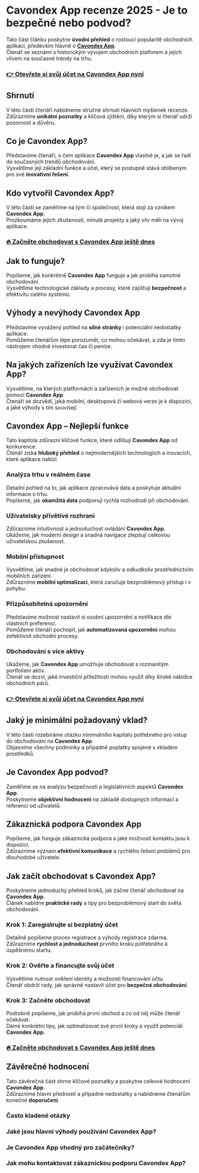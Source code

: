 # Cavondex App recenze 2025 - Je to bezpečné nebo podvod?
   
Tato část článku poskytne **úvodní přehled** o rostoucí popularitě obchodních aplikací, především hlavně o **[Cavondex App](https://tinyurl.com/bdfw3nxb)**.  
Čtenář se seznámí s historickým vývojem obchodních platforem a jejich vlivem na současné trendy na trhu.

### [👉 Otevřete si svůj účet na Cavondex App nyní](https://tinyurl.com/bdfw3nxb)
## Shrnutí  
V této části čtenáři nabídneme stručné shrnutí hlavních myšlenek recenze.  
Zdůrazníme **unikátní poznatky** a klíčová zjištění, díky kterým si čtenář udrží pozornost a důvěru.

## Co je Cavondex App?  
Představíme čtenáři, o čem aplikace **Cavondex App** vlastně je, a jak se řadí do současných trendů obchodování.  
Vysvětlíme její základní funkce a účel, který se postupně stává oblíbeným pro své **inovativní řešení**.

## Kdo vytvořil Cavondex App?  
V této části se zaměříme na tým či společnost, která stojí za vznikem **Cavondex App**.  
Prozkoumáme jejich zkušenosti, minulé projekty a jaký vliv měli na vývoj aplikace.

### [🔥 Začněte obchodovat s Cavondex App ještě dnes](https://tinyurl.com/bdfw3nxb)
## Jak to funguje?  
Popíšeme, jak konkrétně **Cavondex App** funguje a jak probíhá samotné obchodování.  
Vysvětlíme technologické základy a procesy, které zajišťují **bezpečnost** a efektivitu celého systému.

## Výhody a nevýhody Cavondex App  
Představíme vyvážený pohled na **silné stránky** i potenciální nedostatky aplikace.  
Pomůžeme čtenářům lépe porozumět, co mohou očekávat, a zda je tímto nástrojem vhodné investovat čas či peníze.

## Na jakých zařízeních lze využívat Cavondex App?  
Vysvětlíme, na kterých platformách a zařízeních je možné obchodovat pomocí **Cavondex App**.  
Čtenáři se dozvědí, jaká mobilní, desktopová či webová verze je k dispozici, a jaké výhody s tím souvisejí.

## Cavondex App – Nejlepší funkce  
Tato kapitola zdůrazní klíčové funkce, které odlišují **Cavondex App** od konkurence.  
Čtenář získá **hluboký přehled** o nejmodernějších technologiích a inovacích, které aplikace nabízí.

### Analýza trhu v reálném čase  
Detailní pohled na to, jak aplikace zpracovává data a poskytuje aktuální informace o trhu.  
Popíšeme, jak **okamžitá data** podporují rychlá rozhodnutí při obchodování.

### Uživatelsky přívětivé rozhraní  
Zdůrazníme intuitivnost a jednoduchost ovládání **Cavondex App**.  
Ukážeme, jak moderní design a snadná navigace zlepšují celkovou uživatelskou zkušenost.

### Mobilní přístupnost  
Vysvětlíme, jak snadné je obchodovat kdykoliv a odkudkoliv prostřednictvím mobilních zařízení.  
Zdůrazníme **mobilní optimalizaci**, která zaručuje bezproblémový přístup i v pohybu.

### Přizpůsobitelná upozornění  
Představíme možnost nastavit si osobní upozornění a notifikace dle vlastních preferencí.  
Pomůžeme čtenáři pochopit, jak **automatizovaná upozornění** mohou zefektivnit obchodní procesy.

### Obchodování s více aktivy  
Ukážeme, jak **Cavondex App** umožňuje obchodovat s rozmanitým portfoliem aktiv.  
Čtenář se dozví, jaké investiční příležitosti mohou využít díky široké nabídce obchodních párů.

### [👉 Otevřete si svůj účet na Cavondex App nyní](https://tinyurl.com/bdfw3nxb)
## Jaký je minimální požadovaný vklad?  
V této části rozebíráme otázku minimálního kapitálu potřebného pro vstup do obchodování na **Cavondex App**.  
Objasníme všechny podmínky a případné poplatky spojené s vkladem prostředků.

## Je Cavondex App podvod?  
Zaměříme se na analýzu bezpečnosti a legislativních aspektů **Cavondex App**.  
Poskytneme **objektivní hodnocení** na základě dostupných informací a referencí od uživatelů.

## Zákaznická podpora Cavondex App  
Popíšeme, jak funguje zákaznická podpora a jaké možnosti kontaktu jsou k dispozici.  
Zdůrazníme význam **efektivní komunikace** a rychlého řešení problémů pro dlouhodobé uživatele.

## Jak začít obchodovat s Cavondex App?  
Poskytneme jednoduchý přehled kroků, jak začne čtenář obchodovat na **Cavondex App**.  
Článek nabídne **praktické rady** a tipy pro bezproblémový start do světa obchodování.

### Krok 1: Zaregistrujte si bezplatný účet  
Detailně popíšeme proces registrace a výhody registrace zdarma.  
Zdůrazníme **rychlost a jednoduchost** prvního kroku potřebného k úspěšnému startu.

### Krok 2: Ověřte a financujte svůj účet  
Vysvětlíme nutnost ověření identity a možnosti financování účtu.  
Čtenář obdrží rady, jak správně nastavit účet pro **bezpečné obchodování**.

### Krok 3: Začněte obchodovat  
Podrobně popíšeme, jak probíhá první obchod a co od něj může čtenář očekávat.  
Dáme konkrétní tipy, jak optimalizovat své první kroky a využít potenciál **Cavondex App**.

### [🔥 Začněte obchodovat s Cavondex App ještě dnes](https://tinyurl.com/bdfw3nxb)
## Závěrečné hodnocení  
Tato závěrečná část shrne klíčové poznatky a poskytne celkové hodnocení **Cavondex App**.  
Zdůrazníme hlavní přednosti a případné nedostatky a nabídneme čtenářům konečné **doporučení**.

### Často kladené otázky  
### Jaké jsou hlavní výhody používání Cavondex App?  
### Je Cavondex App vhodný pro začátečníky?  
### Jak mohu kontaktovat zákaznickou podporu Cavondex App?